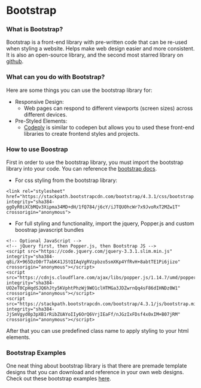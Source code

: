 # Bootstrap

### What is Bootstrap?

Bootstrap is a front-end library with pre-written code that can be re-used when styling a website. Helps make web design easier and more consistent. It is also an open-source library, and the second most starred library on [github](https://github.com/twbs/bootstrap).

### What can you do with Bootstrap?

Here are some things you can use the bootstrap library for:

- Responsive Design:
  - Web pages can respond to different viewports (screen sizes) across different devices.
- Pre-Styled Elements:
  - [Codeply](https://www.codeply.com/) is similar to codepen but allows you to used these front-end libraries to create frontend styles and projects.

### How to use Boostrap

First in order to use the bootstrap library, you must import the bootstrap library into your code. You can reference the [bootstrap docs](https://getbootstrap.com/docs/5.1/getting-started/introduction/).

- For css styling from the bootstrap library:

```
<link rel="stylesheet" href="https://stackpath.bootstrapcdn.com/bootstrap/4.3.1/css/bootstrap.min.css" integrity="sha384-ggOyR0iXCbMQv3Xipma34MD+dH/1fQ784/j6cY/iJTQUOhcWr7x9JvoRxT2MZw1T" crossorigin="anonymous">
```

- For full styling and functionality, import the jquery, Popper.js and custom boostrap javascript bundles

```
<!-- Optional JavaScript -->
<!-- jQuery first, then Popper.js, then Bootstrap JS -->
<script src="https://code.jquery.com/jquery-3.3.1.slim.min.js" integrity="sha384-q8i/X+965DzO0rT7abK41JStQIAqVgRVzpbzo5smXKp4YfRvH+8abtTE1Pi6jizo" crossorigin="anonymous"></script>
<script src="https://cdnjs.cloudflare.com/ajax/libs/popper.js/1.14.7/umd/popper.min.js" integrity="sha384-UO2eT0CpHqdSJQ6hJty5KVphtPhzWj9WO1clHTMGa3JDZwrnQq4sF86dIHNDz0W1" crossorigin="anonymous"></script>
<script src="https://stackpath.bootstrapcdn.com/bootstrap/4.3.1/js/bootstrap.min.js" integrity="sha384-JjSmVgyd0p3pXB1rRibZUAYoIIy6OrQ6VrjIEaFf/nJGzIxFDsf4x0xIM+B07jRM" crossorigin="anonymous"></script>
```

After that you can use predefined class name to apply styling to your html elements.

### Bootstrap Examples

One neat thing about bootstrap library is that there are premade template designs that you can download and reference in your own web designs. Check out these bootstrap examples [here](https://getbootstrap.com/docs/5.1/examples/).
